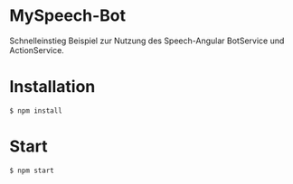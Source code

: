# MySpeech-Bot

Schnelleinstieg Beispiel zur Nutzung des Speech-Angular BotService und ActionService.

# Installation

    $ npm install

# Start

    $ npm start
